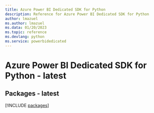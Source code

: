 ```yaml
---
title: Azure Power BI Dedicated SDK for Python
description: Reference for Azure Power BI Dedicated SDK for Python
author: lmazuel
ms.author: lmazuel
ms.data: 01/20/2023
ms.topic: reference
ms.devlang: python
ms.service: powerbidedicated
---
```

# Azure Power BI Dedicated SDK for Python - latest
## Packages - latest
[!INCLUDE [packages](power-bi-dedicated-index.md)]